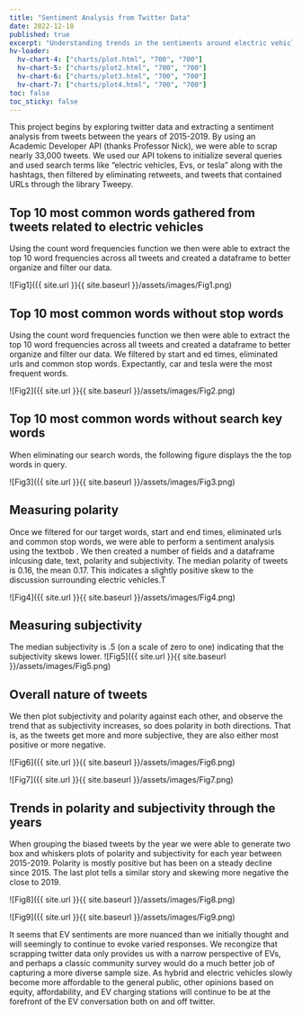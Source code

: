 ```yaml
---
title: "Sentiment Analysis from Twitter Data"
date: 2022-12-18
published: true
excerpt: "Understanding trends in the sentiments around electric vehicles between 2015 and 2019"
hv-loader:
  hv-chart-4: ["charts/plot.html", "700", "700"]
  hv-chart-5: ["charts/plot2.html", "700", "700"] 
  hv-chart-6: ["charts/plot3.html", "700", "700"] 
  hv-chart-7: ["charts/plot4.html", "700", "700"] 
toc: false
toc_sticky: false
---
```

This project begins by exploring twitter data and extracting a sentiment analysis from tweets between the years of 2015-2019. 
By using an Academic Developer API (thanks Professor Nick), we were able to scrap nearly 33,000 tweets. We used our API tokens to initialize  several queries and used search terms like “electric vehicles, Evs, or tesla” along with the hashtags, then filtered by eliminating retweets, and tweets that contained URLs through the library Tweepy. 

## Top 10 most common words gathered from tweets related to electric vehicles
Using the count word frequencies function we then were able to extract the top 10 word frequencies across all tweets and created a dataframe to better organize and filter our data.


![Fig1]({{ site.url }}{{ site.baseurl }}/assets/images/Fig1.png)

## Top 10 most common words without stop words
Using the count word frequencies function we then were able to extract the top 10 word frequencies across all tweets and created a dataframe to better organize and filter our data. We filtered by start and ed times, eliminated urls and common stop words. Expectantly, car and tesla were the most frequent words. 

![Fig2]({{ site.url }}{{ site.baseurl }}/assets/images/Fig2.png)

## Top 10 most common words without search key words
When eliminating our search words, the following figure displays the the top words in query. 


![Fig3]({{ site.url }}{{ site.baseurl }}/assets/images/Fig3.png)

## Measuring polarity
Once we filtered for our target words, start and end times, eliminated urls and common stop words, we were able to perform a sentiment analysis using the textbob . We then created a number of fields and a dataframe inlcusing date, text, polarity and subjectivity. The median polarity of tweets is 0.16, the mean 0.17. This indicates a slightly positive skew to the discussion surrounding electric vehicles.T

![Fig4]({{ site.url }}{{ site.baseurl }}/assets/images/Fig4.png)

<div id="hv-chart-4"></div>

## Measuring subjectivity
The median subjectivity is .5 (on a scale of zero to one) indicating that the subjectivity skews lower.
![Fig5]({{ site.url }}{{ site.baseurl }}/assets/images/Fig5.png)

<div id="hv-chart-5"></div>

## Overall nature of tweets
We then plot subjectivity and polarity against each other, and observe the trend that as subjectivity increases, so does polarity in both directions. That is, as the tweets get more and more subjective, they are also either most positive or more negative.


![Fig6]({{ site.url }}{{ site.baseurl }}/assets/images/Fig6.png)

![Fig7]({{ site.url }}{{ site.baseurl }}/assets/images/Fig7.png)

<div id="hv-chart-6"></div>

<div id="hv-chart-7"></div>

## Trends in polarity and subjectivity through the years
When grouping the biased tweets by the year we were able to generate two box and whiskers plots of polarity and subjectivity for each year between 2015-2019. Polarity is mostly positive but has been on a steady decline since 2015. The last plot tells a similar story and skewing more negative the close to 2019. 



![Fig8]({{ site.url }}{{ site.baseurl }}/assets/images/Fig8.png)

![Fig9]({{ site.url }}{{ site.baseurl }}/assets/images/Fig9.png)


It seems that EV sentiments are more nuanced than we initially thought and will seemingly to continue to evoke varied responses. We recongize that scrapping  twitter data only provides us with a narrow perspective of EVs, and perhaps a classic community survey would do a much better job of capturing a more diverse sample size. 
As hybrid and electric vehicles  slowly become more affordable to the general public, other opinions based on equity, affordability, and EV charging stations will continue to  be at the forefront of the EV conversation both on and off twitter. 
